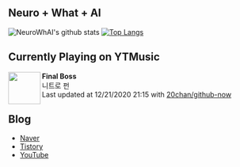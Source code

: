 ## Neuro + What + AI

![NeuroWhAI's github stats](https://github-readme-stats.vercel.app/api?username=neurowhai&count_private=true&show_icons=true)
[![Top Langs](https://github-readme-stats.vercel.app/api/top-langs/?username=neurowhai&layout=compact)](https://github.com/anuraghazra/github-readme-stats)

## Currently Playing on YTMusic

[<img align="left" height="65" src="https://lh3.googleusercontent.com/nOsbDM8hv64TUzKc-Wip0TgDioe0ez1_d-JjtcTxtDV_1pFrsRzzAc9FsB5UustZONoZN59hZOz4aPcr-g">](https://music.youtube.com/channel/UCWGLQ8EGHWN3-zqV8ttaRMg)

**Final Boss**  
니트로 펀  
Last updated at 12/21/2020 21:15 with [20chan/github-now](https://github.com/20chan/github-now)

## Blog

- [Naver](http://blog.naver.com/neurowhai)
- [Tistory](http://neurowhai.tistory.com/)
- [YouTube](https://www.youtube.com/channel/UCB_v1xU6laBHOeH6z4L-Mtw)
